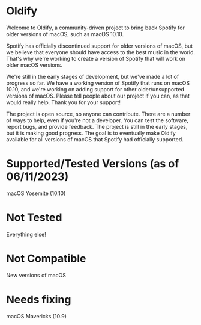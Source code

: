# Oldify
Welcome to Oldify, a community-driven project to bring back Spotify for older versions of macOS, such as macOS 10.10.

Spotify has officially discontinued support for older versions of macOS, but we believe that everyone should have access to the best music in the world. That's why we're working to create a version of Spotify that will work on older macOS versions.

We're still in the early stages of development, but we've made a lot of progress so far. We have a working version of Spotify that runs on macOS 10.10, and we're working on adding support for other older/unsupported versions of macOS.
Please tell people about our project if you can, as that would really help.
Thank you for your support!

The project is open source, so anyone can contribute.
There are a number of ways to help, even if you're not a developer. You can test the software, report bugs, and provide feedback.
The project is still in the early stages, but it is making good progress.
The goal is to eventually make Oldify available for all versions of macOS that Spotify had officially supported.




# Supported/Tested Versions (as of 06/11/2023)
macOS Yosemite (10.10)



# Not Tested
Everything else!


# Not Compatible 

New versions of macOS



# Needs fixing
macOS Mavericks (10.9)

